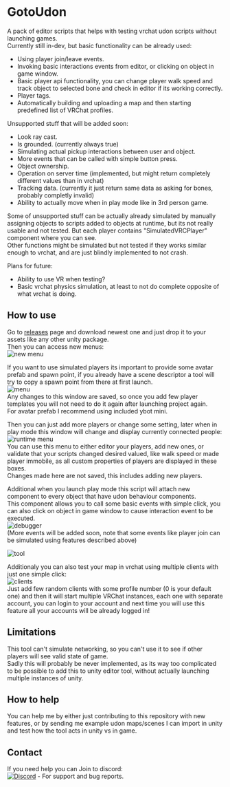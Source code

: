 ﻿# GotoUdon
A pack of editor scripts that helps with testing vrchat udon scripts without launching games.  
Currently still in-dev, but basic functionality can be already used:  
- Using player join/leave events.
- Invoking basic interactions events from editor, or clicking on object in game window.
- Basic player api functionality, you can change player walk speed and track object to selected bone and check in editor if its working correctly.
- Player tags.
- Automatically building and uploading a map and then starting predefined list of VRChat profiles.

Unsupported stuff that will be added soon:
- Look ray cast.
- Is grounded. (currently always true)
- Simulating actual pickup interactions between user and object.
- More events that can be called with simple button press.
- Object ownership.
- Operation on server time (implemented, but might return completely different values than in vrchat)
- Tracking data. (currently it just return same data as asking for bones, probably completly invalid)
- Ability to actually move when in play mode like in 3rd person game.

Some of unsupported stuff can be actually already simulated by manually assigning objects to scripts added to objects at runtime, 
but its not really usable and not tested. But each player contains "SimulatedVRCPlayer" component where you can see.  
Other functions might be simulated but not tested if they works similar enough to vrchat, and are just blindly implemented to not crash. 

Plans for future:
- Ability to use VR when testing?
- Basic vrchat physics simulation, at least to not do complete opposite of what vrchat is doing.

## How to use
Go to [releases](https://github.com/GotoFinal/GotoUdon/releases) page and download newest one and just drop it to your assets like any other unity package.  
Then you can access new menus:  
![new menu](https://i.imgur.com/OUv7deJ.png)

If you want to use simulated players its important to provide some avatar prefab and spawn point, if you already have a 
scene descriptor a tool will try to copy a spawn point from there at first launch.  
![menu](https://i.imgur.com/Rb7gZMm.png)  
Any changes to this window are saved, so once you add few player templates you will not need to do it again after launching project again.  
For avatar prefab I recommend using included ybot mini.  

Then you can just add more players or change some setting, later when in play mode this window will change and display currently connected people:  
![runtime menu](https://i.imgur.com/XRZTv1r.png)  
You can use this menu to either editor your players, add new ones, or validate that your scripts changed desired valued,
like walk speed or made player immobile, as all custom properties of players are displayed in these boxes.  
Changes made here are not saved, this includes adding new players.

Additional when you launch play mode this script will attach new component to every object that have udon behaviour components.  
This component allows you to call some basic events with simple click, you can also click on object in game window to
cause interaction event to be executed.  
![debugger](https://i.imgur.com/76BeNMc.png)  
(More events will be added soon, note that some events like player join can be simulated using features described above)

![tool](https://i.imgur.com/T3wrlqu.gif)

Additionaly you can also test your map in vrchat using multiple clients with just one simple click:  
![clients](https://i.imgur.com/iMWdBoO.png)  
Just add few random clients with some profile number (0 is your default one) and then it will start multiple VRChat instances, each one with separate account, you can login to your account and next time you will use this feature all your accounts will be already logged in!

## Limitations
This tool can't simulate networking, so you can't use it to see if other players will see valid state of game.  
Sadly this will probably be never implemented, as its way too complicated to be possible to add this to unity editor tool, 
without actually launching multiple instances of unity.  

## How to help
You can help me by either just contributing to this repository with new features, 
or by sending me example udon maps/scenes I can import in unity and test how the tool acts in unity vs in game.  

## Contact
If you need help you can Join to discord:  
[![Discord](https://img.shields.io/badge/Discord-My%20Discord%20Server-blueviolet?logo=discord)](https://discord.gg/B8hbbax) - For support and bug reports.

